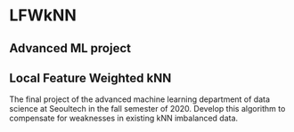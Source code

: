 # LFWkNN

## Advanced ML project 
## Local Feature Weighted kNN 

The final project of the advanced machine learning department of data science at Seoultech in the fall semester of 2020.
Develop this algorithm to compensate for weaknesses in existing kNN imbalanced data.
